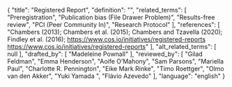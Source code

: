 {
    "title": "Registered Report",
    "definition": "",
    "related_terms": [
        "Preregistration",
        "Publication bias (File Drawer Problem)",
        "Results-free review",
        "PCI (Peer Community In)",
        "Research Protocol"
    ],
    "references": [
        "Chambers (2013); Chambers et al. (2015); Chambers and Tzavella (2020); Findley et al. (2016); https://www.cos.io/initiatives/registered-reports https://www.cos.io/initiatives/registered-reports"
    ],
    "alt_related_terms": [
        null
    ],
    "drafted_by": [
        "Madeleine Pownall"
    ],
    "reviewed_by": [
        "Gilad Feldman",
        "Emma Henderson",
        "Aoife O’Mahony",
        "Sam Parsons",
        "Mariella Paul",
        "Charlotte R. Pennington",
        "Eike Mark Rinke",
        "Timo Roettger",
        "Olmo van den Akker",
        "Yuki Yamada ",
        "Flávio Azevedo"
    ],
    "language": "english"
}